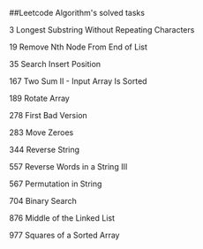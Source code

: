##Leetcode Algorithm's solved tasks

3 Longest Substring Without Repeating Characters

19 Remove Nth Node From End of List

35 Search Insert Position


167 Two Sum II - Input Array Is Sorted

189 Rotate Array


278 First Bad Version

283 Move Zeroes


344 Reverse String


557 Reverse Words in a String III

567 Permutation in String

704 Binary Search


876 Middle of the Linked List

977 Squares of a Sorted Array

